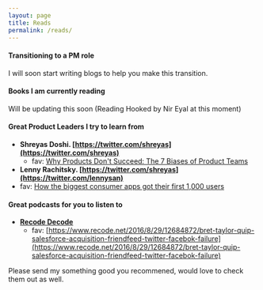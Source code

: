 ```yaml
---
layout: page
title: Reads
permalink: /reads/
---
```



#### Transitioning to a PM role

I will soon start writing blogs to help you make this transition.

#### Books I am currently reading

Will be updating this soon (Reading Hooked by Nir Eyal at this moment)



#### Great Product Leaders I try to learn from


- **Shreyas Doshi. [https://twitter.com/shreyas](https://twitter.com/shreyas)**
  - fav: [Why Products Don't Succeed: The 7 Biases of Product Teams](https://www.linkedin.com/pulse/why-products-dont-succeed-7-biases-product-teams-shreyas-doshi/)
 - **Lenny Rachitsky. [https://twitter.com/shreyas](https://twitter.com/lennysan)**
 - fav: [How the biggest consumer apps got their first 1,000 users](https://www.lennysnewsletter.com/p/how-the-biggest-consumer-apps-got)

#### Great podcasts for you to listen to

- **[Recode Decode](https://www.recode.net/recode-decode-podcast-kara-swisher)**
  - fav: [https://www.recode.net/2016/8/29/12684872/bret-taylor-quip-salesforce-acquisition-friendfeed-twitter-facebok-failure](https://www.recode.net/2016/8/29/12684872/bret-taylor-quip-salesforce-acquisition-friendfeed-twitter-facebok-failure)

Please send my something good you recommened, would love to check them out as well.
